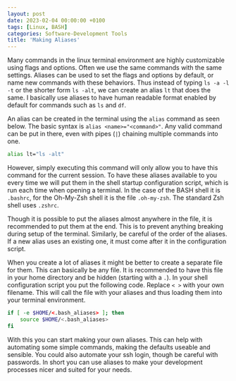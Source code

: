 ```yaml
---
layout: post
date: 2023-02-04 00:00:00 +0100
tags: [Linux, BASH]
categories: Software-Development Tools
title: 'Making Aliases'
---
```


Many commands in the linux terminal environment are highly customizable using flags and options. Often we use the same commands with the same settings. Aliases can be used to set the flags and options by default, or name new commands with these behaviors. Thus instead of typing `ls -a -l -t` or the shorter form `ls -alt`, we can create an alias `lt` that does the same. I basically use aliases to have human readable format enabled by default for commands such as `ls` and `df`.

An alias can be created in the terminal using the `alias` command as seen below. The basic syntax is `alias <name>="<command>"`. Any valid command can be put in there, even with pipes (`|`) chaining multiple commands into one.

```bash
alias lt="ls -alt"
```

However, simply executing this command will only allow you to have this command for the current session. To have these aliases available to you every time we will put them in the shell startup configuration script, which is run each time when opening a terminal. In the case of the BASH shell it is `.bashrc`, for the Oh-My-Zsh shell it is the file `.oh-my-zsh`. The standard Zsh shell uses `.zshrc`.

Though it is possible to put the aliases almost anywhere in the file, it is recommended to put them at the end. This is to prevent anything breaking during setup of the terminal. Similarly, be careful of the order of the aliases. If a new alias uses an existing one, it must come after it in the configuration script.

When you create a lot of aliases it might be better to create a separate file for them. This can basically be any file. It is recommended to have this file in your home directory and be hidden (starting with a `.`). In your shell configuration script you put the following code. Replace `< >` with your own filename. This will call the file with your aliases and thus loading them into your terminal environment.

```bash
if [ -e $HOME/<.bash_aliases> ]; then
    source $HOME/<.bash_aliases>
fi
```

With this you can start making your own aliases. This can help with automating some simple commands, making the defaults useable and sensible. You could also automate your ssh login, though be careful with passwords. In short you can use aliases to make your development processes nicer and suited for your needs.
